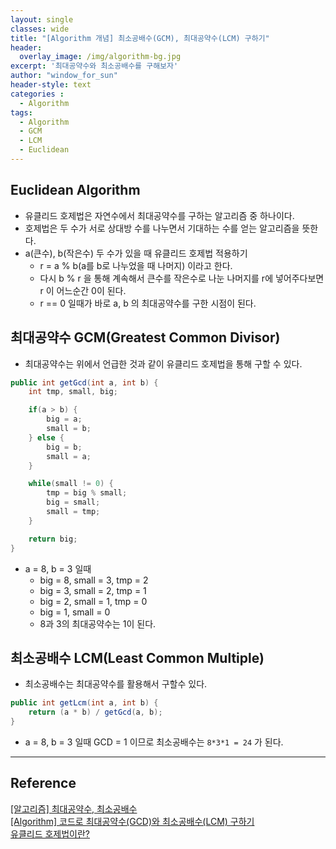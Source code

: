 ```yaml
--- 
layout: single
classes: wide
title: "[Algorithm 개념] 최소공배수(GCM), 최대공약수(LCM) 구하기"
header:
  overlay_image: /img/algorithm-bg.jpg
excerpt: '최대공약수와 최소공배수를 구해보자'
author: "window_for_sun"
header-style: text
categories :
  - Algorithm
tags:
  - Algorithm
  - GCM
  - LCM
  - Euclidean
---  
```


## Euclidean Algorithm
- 유클리드 호제법은 자연수에서 최대공약수를 구하는 알고리즘 중 하나이다.
- 호제법은 두 수가 서로 상대방 수를 나누면서 기대하는 수를 얻는 알고리즘을 뜻한다.
- a(큰수), b(작은수) 두 수가 있을 때 유클리드 호제법 적용하기
	- r = a % b(a를 b로 나누었을 때 나머지) 이라고 한다.
	- 다시 b % r 을 통해 계속해서 큰수를 작은수로 나눈 나머지를 r에 넣어주다보면 r 이 어느순간 0이 된다.
	- r == 0 일때가 바로 a, b 의 최대공약수를 구한 시점이 된다.

## 최대공약수 GCM(Greatest Common Divisor)
- 최대공약수는 위에서 언급한 것과 같이 유클리드 호제법을 통해 구할 수 있다.

```java
public int getGcd(int a, int b) {
	int tmp, small, big;

	if(a > b) {
		big = a;
		small = b;
	} else {
		big = b;
		small = a;
	}

	while(small != 0) {
		tmp = big % small;
		big = small;
		small = tmp;
	}

	return big;
}
```  

- a = 8, b = 3 일때
	- big = 8, small = 3, tmp = 2
	- big = 3, small = 2, tmp = 1
	- big = 2, small = 1, tmp = 0
	- big = 1, small = 0
	- 8과 3의 최대공약수는 1이 된다.

## 최소공배수 LCM(Least Common Multiple)
- 최소공배수는 최대공약수를 활용해서 구할수 있다.

```java
public int getLcm(int a, int b) {
	return (a * b) / getGcd(a, b);
}
```  

- a = 8, b = 3 일때 GCD = 1 이므로 최소공배수는 `8*3*1 = 24` 가 된다.

---
## Reference
[[알고리즘] 최대공약수, 최소공배수](https://m.blog.naver.com/PostView.nhn?blogId=writer0713&logNo=221133124302&proxyReferer=https%3A%2F%2Fwww.google.com%2F)  
[[Algorithm] 코드로 최대공약수(GCD)와 최소공배수(LCM) 구하기](https://twpower.github.io/69-how-to-get-gcd-and-lcm)  
[유클리드 호제법이란?](http://lonpeach.com/2017/11/12/Euclidean-algorithm/)  
